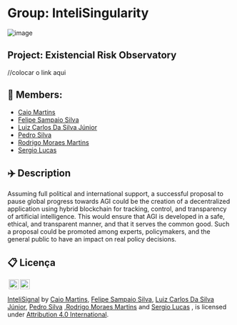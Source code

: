 # Group: InteliSingularity

![image](https://user-images.githubusercontent.com/99209230/227795165-f385d7d4-841e-4b81-a369-0effde61011a.png)


## Project: Existencial Risk Observatory
//colocar o link aqui



## 🚀 Members:
- <a href="https://www.linkedin.com/in/caio-m1849/">Caio Martins</a>
- <a href="https://www.linkedin.com/in/felipe-sampaio-silva/">Felipe Sampaio Silva</a>
- <a href="https://www.linkedin.com/in/luizcarlospsj20/">Luiz Carlos Da Silva Júnior</a>
- <a href="https://www.linkedin.com/in/pedro-silva-14343022a/">Pedro Silva</a>
- <a href="https://www.linkedin.com/in/rodrigo-moraes-martins-/">Rodrigo Moraes Martins</a>
- <a href="https://www.linkedin.com/in/sergiobalucas/">Sergio Lucas</a>

## ✈️ Description

Assuming full political and international support, a successful proposal to pause global progress towards AGI could be the creation of a decentralized application using hybrid blockchain for tracking, control, and transparency of artificial intelligence. This would ensure that AGI is developed in a safe, ethical, and transparent manner, and that it serves the common good. Such a proposal could be promoted among experts, policymakers, and the general public to have an impact on real policy decisions.


## 📋 Licença

<img style="height:22px!important;margin-left:3px;vertical-align:text-bottom;" src="https://mirrors.creativecommons.org/presskit/icons/cc.svg?ref=chooser-v1"><img style="height:22px!important;margin-left:3px;vertical-align:text-bottom;" src="https://mirrors.creativecommons.org/presskit/icons/by.svg?ref=chooser-v1"><p xmlns:cc="http://creativecommons.org/ns#" xmlns:dct="http://purl.org/dc/terms/"><a property="dct:title" rel="cc:attributionURL" href="#">InteliSignal</a> by <a href="https://www.linkedin.com/in/caio-m1849/">Caio Martins</a>, <a href="https://www.linkedin.com/in/felipe-sampaio-silva/">Felipe Sampaio Silva</a>, <a href="https://www.linkedin.com/in/luizcarlospsj20/">Luiz Carlos Da Silva Júnior</a>, <a href="https://www.linkedin.com/in/pedro-silva-14343022a/"> Pedro Silva</a> ,<a href="https://www.linkedin.com/in/rodrigo-moraes-martins-/">Rodrigo Moraes Martins</a> and <a href="https://www.linkedin.com/in/sergiobalucas/">Sergio Lucas</a> , is licensed under <a href="http://creativecommons.org/licenses/by/4.0/?ref=chooser-v1" target="_blank" rel="license noopener noreferrer" style="display:inline-block;">Attribution 4.0 International</a>.</p>
